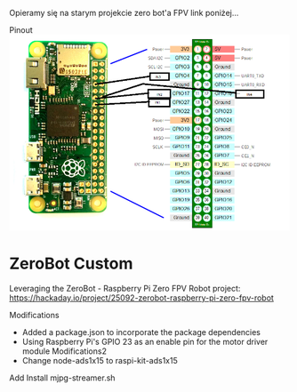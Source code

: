 Opieramy się na starym projekcie zero bot'a FPV link poniżej...

Pinout
![pinout](https://github.com/kawaczek/pi0w/blob/master/images/zeropinout.png)


























# ZeroBot Custom
Leveraging the ZeroBot - Raspberry Pi Zero FPV Robot project: https://hackaday.io/project/25092-zerobot-raspberry-pi-zero-fpv-robot

Modifications
* Added a package.json to incorporate the package dependencies
* Using Raspberry Pi's GPIO 23 as an enable pin for the motor driver module
Modifications2
* Change node-ads1x15 to raspi-kit-ads1x15

Add
Install mjpg-streamer.sh

